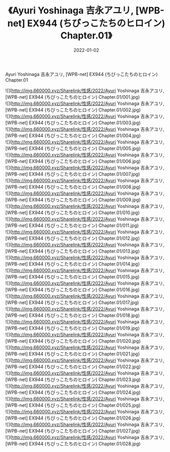 ﻿---
layout: post
title:  《Ayuri Yoshinaga 吉永アユリ, [WPB-net] EX944 (ちびっこたちのヒロイン) Chapter.01》
date:   2022-01-02
img: http://img.660000.xyz/Sharelink/性感/2022/Ayuri Yoshinaga 吉永アユリ, [WPB-net] EX944 (ちびっこたちのヒロイン) Chapter.01/000.jpg
categories: [美女, 清纯, 唯美]
---

Ayuri Yoshinaga 吉永アユリ, [WPB-net] EX944 (ちびっこたちのヒロイン) Chapter.01

  ![](http://img.660000.xyz/Sharelink/性感/2022/Ayuri Yoshinaga 吉永アユリ, [WPB-net] EX944 (ちびっこたちのヒロイン) Chapter.01/001.jpg) <br> ![](http://img.660000.xyz/Sharelink/性感/2022/Ayuri Yoshinaga 吉永アユリ, [WPB-net] EX944 (ちびっこたちのヒロイン) Chapter.01/002.jpg) <br> ![](http://img.660000.xyz/Sharelink/性感/2022/Ayuri Yoshinaga 吉永アユリ, [WPB-net] EX944 (ちびっこたちのヒロイン) Chapter.01/003.jpg) <br> ![](http://img.660000.xyz/Sharelink/性感/2022/Ayuri Yoshinaga 吉永アユリ, [WPB-net] EX944 (ちびっこたちのヒロイン) Chapter.01/004.jpg) <br> ![](http://img.660000.xyz/Sharelink/性感/2022/Ayuri Yoshinaga 吉永アユリ, [WPB-net] EX944 (ちびっこたちのヒロイン) Chapter.01/005.jpg) <br> ![](http://img.660000.xyz/Sharelink/性感/2022/Ayuri Yoshinaga 吉永アユリ, [WPB-net] EX944 (ちびっこたちのヒロイン) Chapter.01/006.jpg) <br> ![](http://img.660000.xyz/Sharelink/性感/2022/Ayuri Yoshinaga 吉永アユリ, [WPB-net] EX944 (ちびっこたちのヒロイン) Chapter.01/007.jpg) <br> ![](http://img.660000.xyz/Sharelink/性感/2022/Ayuri Yoshinaga 吉永アユリ, [WPB-net] EX944 (ちびっこたちのヒロイン) Chapter.01/008.jpg) <br> ![](http://img.660000.xyz/Sharelink/性感/2022/Ayuri Yoshinaga 吉永アユリ, [WPB-net] EX944 (ちびっこたちのヒロイン) Chapter.01/009.jpg) <br> ![](http://img.660000.xyz/Sharelink/性感/2022/Ayuri Yoshinaga 吉永アユリ, [WPB-net] EX944 (ちびっこたちのヒロイン) Chapter.01/010.jpg) <br> ![](http://img.660000.xyz/Sharelink/性感/2022/Ayuri Yoshinaga 吉永アユリ, [WPB-net] EX944 (ちびっこたちのヒロイン) Chapter.01/011.jpg) <br> ![](http://img.660000.xyz/Sharelink/性感/2022/Ayuri Yoshinaga 吉永アユリ, [WPB-net] EX944 (ちびっこたちのヒロイン) Chapter.01/012.jpg) <br> ![](http://img.660000.xyz/Sharelink/性感/2022/Ayuri Yoshinaga 吉永アユリ, [WPB-net] EX944 (ちびっこたちのヒロイン) Chapter.01/013.jpg) <br> ![](http://img.660000.xyz/Sharelink/性感/2022/Ayuri Yoshinaga 吉永アユリ, [WPB-net] EX944 (ちびっこたちのヒロイン) Chapter.01/014.jpg) <br> ![](http://img.660000.xyz/Sharelink/性感/2022/Ayuri Yoshinaga 吉永アユリ, [WPB-net] EX944 (ちびっこたちのヒロイン) Chapter.01/015.jpg) <br> ![](http://img.660000.xyz/Sharelink/性感/2022/Ayuri Yoshinaga 吉永アユリ, [WPB-net] EX944 (ちびっこたちのヒロイン) Chapter.01/016.jpg) <br> ![](http://img.660000.xyz/Sharelink/性感/2022/Ayuri Yoshinaga 吉永アユリ, [WPB-net] EX944 (ちびっこたちのヒロイン) Chapter.01/017.jpg) <br> ![](http://img.660000.xyz/Sharelink/性感/2022/Ayuri Yoshinaga 吉永アユリ, [WPB-net] EX944 (ちびっこたちのヒロイン) Chapter.01/018.jpg) <br> ![](http://img.660000.xyz/Sharelink/性感/2022/Ayuri Yoshinaga 吉永アユリ, [WPB-net] EX944 (ちびっこたちのヒロイン) Chapter.01/019.jpg) <br> ![](http://img.660000.xyz/Sharelink/性感/2022/Ayuri Yoshinaga 吉永アユリ, [WPB-net] EX944 (ちびっこたちのヒロイン) Chapter.01/020.jpg) <br> ![](http://img.660000.xyz/Sharelink/性感/2022/Ayuri Yoshinaga 吉永アユリ, [WPB-net] EX944 (ちびっこたちのヒロイン) Chapter.01/021.jpg) <br> ![](http://img.660000.xyz/Sharelink/性感/2022/Ayuri Yoshinaga 吉永アユリ, [WPB-net] EX944 (ちびっこたちのヒロイン) Chapter.01/022.jpg) <br> ![](http://img.660000.xyz/Sharelink/性感/2022/Ayuri Yoshinaga 吉永アユリ, [WPB-net] EX944 (ちびっこたちのヒロイン) Chapter.01/023.jpg) <br> ![](http://img.660000.xyz/Sharelink/性感/2022/Ayuri Yoshinaga 吉永アユリ, [WPB-net] EX944 (ちびっこたちのヒロイン) Chapter.01/024.jpg) <br> ![](http://img.660000.xyz/Sharelink/性感/2022/Ayuri Yoshinaga 吉永アユリ, [WPB-net] EX944 (ちびっこたちのヒロイン) Chapter.01/025.jpg) <br> ![](http://img.660000.xyz/Sharelink/性感/2022/Ayuri Yoshinaga 吉永アユリ, [WPB-net] EX944 (ちびっこたちのヒロイン) Chapter.01/026.jpg) <br> ![](http://img.660000.xyz/Sharelink/性感/2022/Ayuri Yoshinaga 吉永アユリ, [WPB-net] EX944 (ちびっこたちのヒロイン) Chapter.01/027.jpg) <br> ![](http://img.660000.xyz/Sharelink/性感/2022/Ayuri Yoshinaga 吉永アユリ, [WPB-net] EX944 (ちびっこたちのヒロイン) Chapter.01/028.jpg) <br>